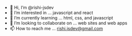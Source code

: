 - 👋 Hi, I’m @rishi-jsdev
- 👀 I’m interested in ... javascript and react
- 🌱 I’m currently learning ... html, css, and javascript
- 💞️ I’m looking to collaborate on ... web sites and web apps
- 📫 How to reach me ... rishi.jsdev@gmail.com

<!---
rishi-jsdev/rishi-jsdev is a ✨ special ✨ repository because its `README.md` (this file) appears on your GitHub profile.
You can click the Preview link to take a look at your changes.
--->
